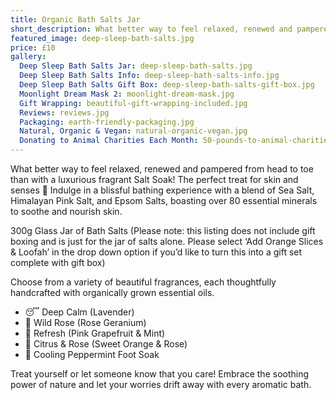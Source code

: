 ```yaml
---
title: Organic Bath Salts Jar
short_description: What better way to feel relaxed, renewed and pampered from head to toe than with a luxurious fragrant Salt Soak!
featured_image: deep-sleep-bath-salts.jpg
price: £10
gallery:
  Deep Sleep Bath Salts Jar: deep-sleep-bath-salts.jpg
  Deep Sleep Bath Salts Info: deep-sleep-bath-salts-info.jpg
  Deep Sleep Bath Salts Gift Box: deep-sleep-bath-salts-gift-box.jpg
  Moonlight Dream Mask 2: moonlight-dream-mask.jpg
  Gift Wrapping: beautiful-gift-wrapping-included.jpg
  Reviews: reviews.jpg
  Packaging: earth-friendly-packaging.jpg
  Natural, Organic & Vegan: natural-organic-vegan.jpg
  Donating to Animal Charities Each Month: 50-pounds-to-animal-charities.jpg
---
```


What better way to feel relaxed, renewed and pampered from head to toe than with a luxurious fragrant Salt Soak! The perfect treat for skin and senses 🛁 Indulge in a blissful bathing experience with a blend of Sea Salt, Himalayan Pink Salt, and Epsom Salts, boasting over 80 essential minerals to soothe and nourish skin.

300g Glass Jar of Bath Salts (Please note: this listing does not include gift boxing and is just for the jar of salts alone. Please select ‘Add Orange Slices & Loofah’ in the drop down option if you’d like to turn this into a gift set complete with gift box)

Choose from a variety of beautiful fragrances, each thoughtfully handcrafted with organically grown essential oils.

- 😴 Deep Calm (Lavender)
- 🌹 Wild Rose (Rose Geranium)
- 🌿 Refresh (Pink Grapefruit & Mint)
- 🍊 Citrus & Rose (Sweet Orange & Rose)
- 🧊 Cooling Peppermint Foot Soak

Treat yourself or let someone know that you care! Embrace the soothing power of nature and let your worries drift away with every aromatic bath.
